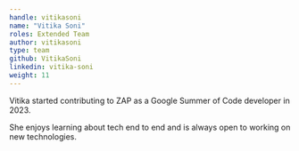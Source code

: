 ```yaml
---
handle: vitikasoni
name: "Vitika Soni"
roles: Extended Team
author: vitikasoni
type: team
github: VitikaSoni
linkedin: vitika-soni
weight: 11
---
```

Vitika started contributing to ZAP as a Google Summer of Code developer in 2023.

She enjoys learning about tech end to end and is always open to working on new technologies.
